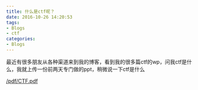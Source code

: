 ```yaml
---
title: 什么是ctf呢？
date: 2016-10-26 14:20:53
tags:
- Blogs
- ctf
categories:
- Blogs
---
```


最近有很多朋友从各种渠道来到我的博客，看到我的很多篇ctf的wp，问我ctf是什么，我就上传一份前两天专门做的ppt，稍微说一下ctf是什么

<!--more-->

[/pdf/CTF.pdf](/pdf/CTF.pdf)
